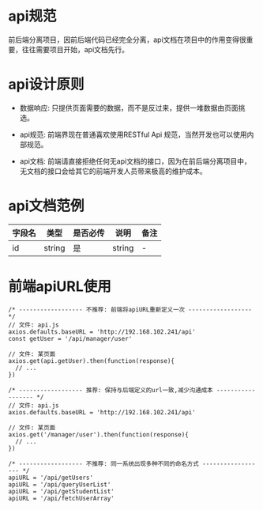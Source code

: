 # api规范

前后端分离项目，因前后端代码已经完全分离，api文档在项目中的作用变得很重要，往往需要项目开始，api文档先行。

# api设计原则

+ 数据响应: 只提供页面需要的数据，而不是反过来，提供一堆数据由页面挑选。

+ api规范: 前端界现在普通喜欢使用RESTful Api 规范，当然开发也可以使用内部规范。

+ api文档: 前端请直接拒绝任何无api文档的接口，因为在前后端分离项目中，无文档的接口会给其它的前端开发人员带来极高的维护成本。

# api文档范例

| 字段名 | 类型 | 是否必传 | 说明 | 备注 |
| ----- | ----- | ----- | ----- | ----- |
| id | string | 是 | string | - |

# 前端apiURL使用

```
/* ------------------ 不推荐: 前端将apiURL重新定义一次 ------------------ */
// 文件: api.js
axios.defaults.baseURL = 'http://192.168.102.241/api'
const getUser = '/api/manager/user'

// 文件: 某页面
axios.get(api.getUser).then(function(response){
  // ...
})

/* ------------------ 推荐: 保持与后端定义的url一致,减少沟通成本 ------------------ */
// 文件: api.js
axios.defaults.baseURL = 'http://192.168.102.241/api'

// 文件: 某页面
axios.get('/manager/user').then(function(response){
  // ...
})

/* ------------------ 不推荐: 同一系统出现多种不同的命名方式 ------------------ */
apiURL = '/api/getUsers'
apiURL = '/api/queryUserList'
apiURL = '/api/getStudentList'
apiURL = '/api/fetchUserArray'

```
